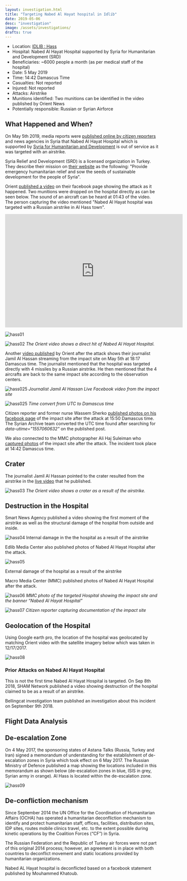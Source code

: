 ```yaml
---
layout: investigation.html
title: "Targeting Nabed Al Hayat hospital in Idlib"
date: 2019-05-06
desc: "investigation"
image: /assets/investigations/
drafts: true
---
```


- Location: [IDLIB : Hass](https://goo.gl/maps/7Uhfyp8h76TZmVUx8)
- Hospital: Nabed Al Hayat Hospital supported by Syria for Humanitarian and Development (SRD)
- Beneficiaries: ~6000 people a month (as per medical staff of the hospital)
- Date: 5 May 2019
- Time: 14:42 Damascus Time
- Casualties: Not reported
- Injured: Not reported
- Attacks: Airstrike
- Munitions identified: Two munitions can be identified in the video published by Orient News
- Potentially responsible: Russian or Syrian Airforce

## What Happened and When?

On May 5th 2019, media reports were [published online by citizen reporters](https://www.facebook.com/wassemalon/posts/1173592712801596) and news agencies in Syria that Nabed Al Hayat Hospital which is supported by [Syria for Humanitarian and Development](https://srd.org.tr/) is out of service as it was targeted with an airstrike.

Syria Relief and Development (SRD) is a licensed organization in Turkey. They describe their mission on [their website](https://srd.org.tr/en/about) as the following: "Provide emergency humanitarian relief and sow the seeds of sustainable development for the people of Syria".

Orient [published a video](https://www.facebook.com/watch/?v=660363207732616) on their facebook page showing the attack as it happened. Two munitions were dropped on the hospital directly as can be seen below. The sound of an aircraft can be heard at 01:43 of the video. The person capturing the video mentioned "Nabed Al Hayat hospital was targeted with a Russian airstrike in Al Hass town".

<iframe src="https://giphy.com/embed/MCFOyRtoIiPPFZvSJs" width="580" height="370" frameBorder="0" class="giphy-embed" allowFullScreen></iframe><p><a href="https://giphy.com/gifs/hospital-syria-airstrike-MCFOyRtoIiPPFZvSJs"></a></p>

![hass01](/assets/investigations/hass/image2.png)

![hass02](/assets/investigations/hass/image14.png)
*The Orient video shows a direct hit of Nabed Al Hayat Hospital.*

Another [video published](https://www.facebook.com/Orient.Tv.Net/videos/324763261548620/) by Orient after the attack shows their journalist Jamil Al Hassan streaming from the impact site on May 5th at 18:17 Damascus time. The journalist mentioned that the hospital was targeted directly with 4 missiles by a Russian airstrike. He then mentioned that the 4 aircrafts are back to the same impact site according to the observation centers.

![hass025](/assets/investigations/hass/image4.png)
*Journalist Jamil Al Hassan Live Facebook video from the impact site*

![hass025](/assets/investigations/hass/utc-damascus.png)
*Time convert from UTC to Damascus time*

Citizen reporter and former nurse Wassem Sherko [published photos on his facebook page](https://www.facebook.com/wassemalon/posts/1173592712801596) of the impact site after the attack at 15:50 Damascus time. The Syrian Archive team converted the UTC time found after searching for *data-utime="1557060632"* on the published post.

We also connected to the MMC photographer Ali Haj Suleiman who [captured photos](https://www.facebook.com/permalink.php?story_fbid=2428696364020887&id=100006416408432) of the impact site after the attack. The incident took place at 14:42 Damascus time.

## Crater

The journalist Jamil Al Hassan pointed to the crater resulted from the airstrike in the [live video](https://www.facebook.com/Orient.Tv.Net/videos/324763261548620/) that he published. 

![hass03](/assets/investigations/hass/image15.png)
*The Orient video shows a crater as a result of the airstrike.*

## Destruction in the Hospital

Smart News Agency published a video showing the first moment of the airstrike as well as the structural damage of the hospital from outside and inside.

![hass04](/assets/investigations/hass/image6.png)
Internal damage in the the hospital as a result of the airstrike

Edlib Media Center also published photos of Nabed Al Hayat Hospital after the attack.

![hass05](/assets/investigations/hass/image13.jpg)

External damage of the hospital as a result of the airstrike


Macro Media Center (MMC) published photos of Nabed Al Hayat Hospital after the attack.

![hass06](/assets/investigations/hass/image7.jpg)
*MMC photo of the targeted Hospital showing the impact site and the banner “Nabed Al Hayat Hospital”*

![hass07](/assets/investigations/hass/59615664_614938712306090_3501116907153522688_o.jpg)
*Citizen reporter capturing documentation of the impact site*

## Geolocation of the Hospital
Using Google earth pro, the location of the hospital was geolocated by matching Orient video with the satellite imagery below which was taken in 12/17/2017.

![hass08](/assets/investigations/hass/image8.png)

### Prior Attacks on Nabed Al Hayat Hospital

This is not the first time Nabed Al Hayat Hospital is targeted. On Sep 8th 2018, SHAM Network published a video showing destruction of the hospital claimed to be as a result of an airstrike.

Bellingcat investigation team published an investigation about this incident on September 9th 2018.

## Flight Data Analysis


## De-escalation Zone
On 4 May 2017, the sponsoring states of Astana Talks (Russia, Turkey and Iran) signed a memorandum of understanding for the establishment of de-escalation zones in Syria which took effect on 6 May 2017. The Russian Ministry of Defence published a map showing the locations included in this memorandum as shown below (de-escalation zones in blue, ISIS in grey, Syrian army in orange). Al Hass is located within the de-escalation zone.

![hass09](/assets/investigations/hass/image12.jpg)


## De-confliction mechanism

Since September 2014 the UN Office for the Coordination of Humanitarian Affairs (OCHA) has
operated a humanitarian deconfliction mechanism to identify and protect humanitarian staff, offices, facilities, distribution sites, IDP sites, routes mobile clinics travel, etc. to the extent possible during kinetic operations by the Coalition Forces (“CF”) in Syria.

The Russian Federation and the Republic of Turkey air forces were not part of this original 2014 process; however, an agreement is in place with both countries to deconflict movement and static locations provided by humanitarian organizations.

Nabed AL Hayat hospital is deconflicted based on a facebook statement published by Mouhammed Khatoub.
